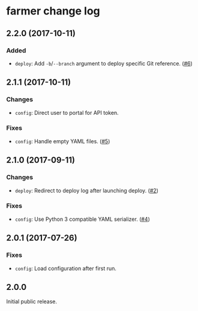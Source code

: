 # farmer change log

## 2.2.0 (2017-10-11)

### Added

* `deploy`: Add `-b`/`--branch` argument to deploy specific Git reference. ([#6])

## 2.1.1 (2017-10-11)

### Changes

* `config`: Direct user to portal for API token.

### Fixes

* `config`: Handle empty YAML files. ([#5])

## 2.1.0 (2017-09-11)

### Changes

* `deploy`: Redirect to deploy log after launching deploy. ([#2])

### Fixes

* `config`: Use Python 3 compatible YAML serializer. ([#4])

## 2.0.1 (2017-07-26)

### Fixes

* `config`: Load configuration after first run.

##  2.0.0

Initial public release.

[#2]: https://github.com/vmfarms/farmer/pull/2
[#4]: https://github.com/vmfarms/farmer/issues/4
[#5]: https://github.com/vmfarms/farmer/issues/5
[#6]: https://github.com/vmfarms/farmer/issues/6
